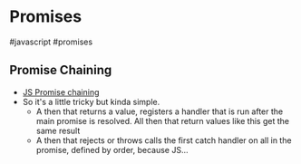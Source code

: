 # Promises 
#javascript #promises

## Promise Chaining
- [JS Promise chaining](https://javascript.info/promise-chaining)
- So it's a little tricky but kinda simple.
	- A then that returns a value, registers a handler that is run after the main promise is resolved. All then that return values like this get the same result
	- A then that rejects or throws calls the first catch handler on all in the promise, defined by order, because JS...